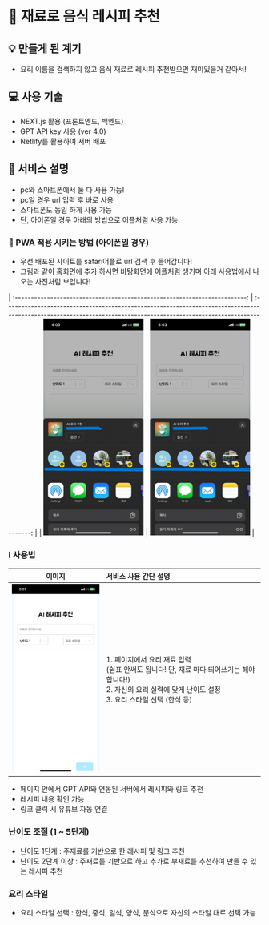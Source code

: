 # 🍳 재료로 음식 레시피 추천

## 💡 만들게 된 계기

- 요리 이름을 검색하지 않고 음식 재료로 레시피 추천받으면 재미있을거 같아서!

## 💻 사용 기술

- NEXT.js 활용 (프론트엔드, 백엔드)
- GPT API key 사용 (ver 4.0)
- Netlify를 활용하여 서버 배포

## 📄 서비스 설명

- pc와 스마트폰에서 둘 다 사용 가능!
- pc일 경우 url 입력 후 바로 사용
- 스마트폰도 동일 하게 사용 가능
- 단, 아이폰일 경우 아래의 방법으로 어플처럼 사용 가능

### 📲 PWA 적용 시키는 방법 (아이폰일 경우)

- 우선 배포된 사이트를 safari어플로 url 검색 후 들어갑니다!
- 그림과 같이 홈화면에 추가 하시면 바탕화면에 어플처럼 생기며 아래 사용법에서 나오는 사진처럼 보입니다!

| :------------------------------------------------------------------------: | :--------------------------------------------------------------------------------------------------------------------------------------------------------------------: |
| <img src="KakaoTalk_20241212_160350341.jpg" alt="alt text" style="width: 200px; height: auto;" /> | <img src="KakaoTalk_20241212_160350341-1.jpg" alt="alt text" style="width: 200px; height: auto;" /> |

### ℹ️ 사용법

|                                   이미지                                   | 서비스 사용 간단 설명                                                                                                                                                 |
| :------------------------------------------------------------------------: | :-------------------------------------------------------------------------------------------------------------------------------------------------------------------- |
| <img src="image.png" alt="alt text" style="width: 200px; height: auto;" /> | 1. 페이지에서 요리 재료 입력<br>(쉼표 안써도 됩니다! 단, 재료 마다 띄어쓰기는 해야합니다!)<br>2. 자신의 요리 실력에 맞게 난이도 설정<br>3. 요리 스타일 선택 (한식 등) |

- 페이지 안에서 GPT API와 연동된 서버에서 레시피와 링크 추천
- 레시피 내용 확인 가능
- 링크 클릭 시 유튜브 자동 연결

### 난이도 조절 (1 ~ 5단계)

- 난이도 1단계 : 주재료를 기반으로 한 레시피 및 링크 추천
- 난이도 2단계 이상 : 주재료를 기반으로 하고 추가로 부재료를 추천하여 만들 수 있는 레시피 추천

### 요리 스타일

- 요리 스타일 선택 : 한식, 중식, 일식, 양식, 분식으로 자신의 스타일 대로 선택 가능
